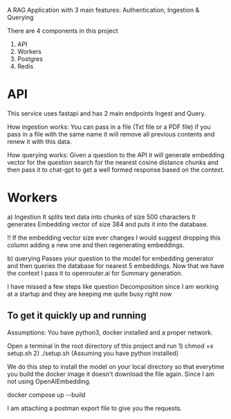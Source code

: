 A RAG Application with 3 main features: Authentication, Ingestion & Querying

There are 4 components in this project

1) API
2) Workers
3) Postgres
4) Redis

# API
This service uses fastapi and has 2 main endpoints Ingest and Query.

How ingestion works: You can pass in a file (Txt file or a PDF file) if you pass in a file with the same name it will remove all previous contents and renew it with this data.

How querying works: Given a question to the API it will generate embedding vector for the question search for the nearest cosine distance chunks and 
then pass it to chat-gpt to get a well formed response based on the context.

# Workers

a) Ingestion
It splits text data into chunks of size 500 characters It generates Embedding vector of size 384 and puts it into the database.

!! If the embedding vector size ever changes I would suggest dropping this column adding a new one and then regenerating embeddings.


b) querying
Passes your question to the model for embedding generator and then queries the database for nearest 5 embeddings.
Now that we have the context I pass it to openrouter.ai for Summary generation.

I have missed a few steps like question Decomposition since I am working at a startup and they are keeping me quite busy right now

## To get it quickly up and running
Assumptions:
    You have python3, docker installed and a proper network.

Open a terminal in the root diirectory of this project and run
    1) chmod +x setup.sh
    2) ./setup.sh (Assuming you have python installed)

We do this step to install the model on your local directory so that everytime you build the docker image it doesn't download the file again.
Since I am not using OpenAIEmbedding.

docker compose up --build

I am attaching a postman export file to give you the requests.